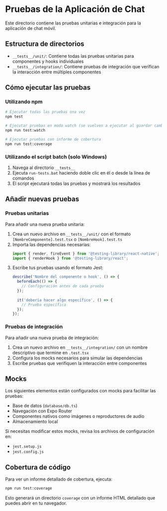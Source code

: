 # Pruebas de la Aplicación de Chat

Este directorio contiene las pruebas unitarias e integración para la aplicación de chat móvil.

## Estructura de directorios

- `__tests__/unit/`: Contiene todas las pruebas unitarias para componentes y hooks individuales
- `__tests__/integration/`: Contiene pruebas de integración que verifican la interacción entre múltiples componentes

## Cómo ejecutar las pruebas

### Utilizando npm

```bash
# Ejecutar todas las pruebas una vez
npm test

# Ejecutar pruebas en modo watch (se vuelven a ejecutar al guardar cambios)
npm run test:watch

# Ejecutar pruebas con informe de cobertura
npm run test:coverage
```

### Utilizando el script batch (solo Windows)

1. Navega al directorio `__tests__`
2. Ejecuta `run-tests.bat` haciendo doble clic en él o desde la línea de comandos
3. El script ejecutará todas las pruebas y mostrará los resultados

## Añadir nuevas pruebas

### Pruebas unitarias

Para añadir una nueva prueba unitaria:

1. Crea un nuevo archivo en `__tests__/unit/` con el formato `[NombreComponente].test.tsx` o `[NombreHook].test.ts`
2. Importa las dependencias necesarias:
   ```typescript
   import { render, fireEvent } from '@testing-library/react-native';
   import { renderHook } from '@testing-library/react';
   ```
3. Escribe tus pruebas usando el formato Jest:
   ```typescript
   describe('Nombre del componente o hook', () => {
     beforeEach(() => {
       // Configuración antes de cada prueba
     });
     
     it('debería hacer algo específico', () => {
       // Prueba específica
     });
   });
   ```

### Pruebas de integración

Para añadir una nueva prueba de integración:

1. Crea un nuevo archivo en `__tests__/integration/` con un nombre descriptivo que termine en `.test.tsx`
2. Configura los mocks necesarios para simular las dependencias
3. Escribe pruebas que verifiquen la interacción entre componentes

## Mocks

Los siguientes elementos están configurados con mocks para facilitar las pruebas:

- Base de datos (`database/db.ts`)
- Navegación con Expo Router
- Componentes nativos como imágenes o reproductores de audio
- Almacenamiento local

Si necesitas modificar estos mocks, revisa los archivos de configuración en:
- `jest.setup.js`
- `jest.config.js`

## Cobertura de código

Para ver un informe detallado de cobertura, ejecuta:

```bash
npm run test:coverage
```

Esto generará un directorio `coverage` con un informe HTML detallado que puedes abrir en tu navegador. 